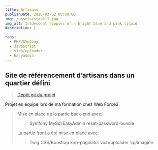 ```yaml
---
title: Artisans
publishDate: 2020-03-02 00:00:00
img: /assets/stock-1.jpg
img_alt: Iridescent ripples of a bright blue and pink liquid
description: |
  
tags:
  - PHP/SYmfony
  - JavaScript
  - vich/uploader
  - Easyadmin
---
```



## Site de référencement d’artisans dans un quartier défini

> <a href="https://github.com/Youssefh71/Artisans">Dépôt git du projet</a>

Projet en équipe lors de ma formation chez Web Force3.

>Mise en place de la partie back-end avec:
   >>Symfony
   >>MySql
   >>EasyAdmin
   >>reset-password-bundle

>La partie front a été mise en place avec:
   >>Twig
   >>CSS/Boostrap
   >>knp-paginator
   >>vich/uploader
   >>liip/imagine

